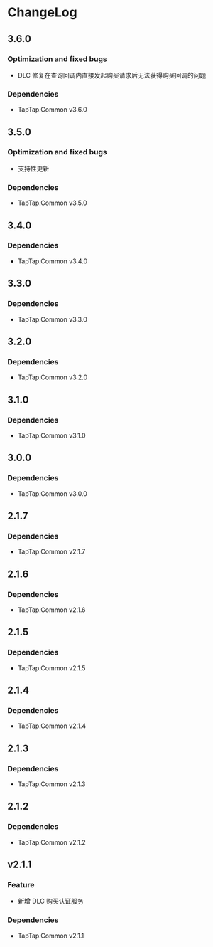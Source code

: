 # ChangeLog

## 3.6.0

### Optimization and fixed bugs
- DLC 修复在查询回调内直接发起购买请求后无法获得购买回调的问题

### Dependencies
- TapTap.Common v3.6.0

## 3.5.0

### Optimization and fixed bugs
- 支持性更新

### Dependencies 
- TapTap.Common v3.5.0

## 3.4.0


### Dependencies

- TapTap.Common v3.4.0

## 3.3.0

### Dependencies

- TapTap.Common v3.3.0

## 3.2.0

### Dependencies

- TapTap.Common v3.2.0

## 3.1.0

### Dependencies

- TapTap.Common v3.1.0

## 3.0.0

### Dependencies

- TapTap.Common v3.0.0

## 2.1.7

### Dependencies

- TapTap.Common v2.1.7

## 2.1.6

### Dependencies

- TapTap.Common v2.1.6

## 2.1.5

### Dependencies

- TapTap.Common v2.1.5

## 2.1.4

### Dependencies

- TapTap.Common v2.1.4

## 2.1.3

### Dependencies

- TapTap.Common v2.1.3

## 2.1.2

### Dependencies

- TapTap.Common v2.1.2

## v2.1.1

### Feature

* 新增 DLC 购买认证服务

### Dependencies

* TapTap.Common v2.1.1